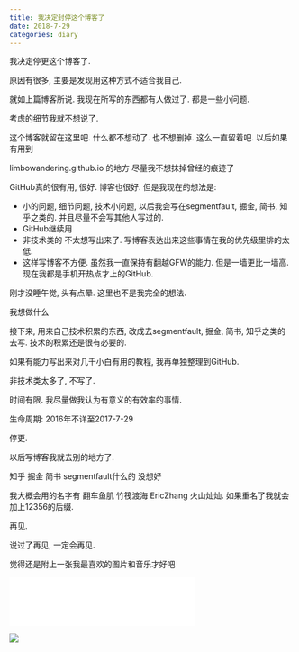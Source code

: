 ```yaml
---
title: 我决定封停这个博客了
date: 2018-7-29
categories: diary
---
```


我决定停更这个博客了. 

原因有很多, 主要是发现用这种方式不适合我自己.

就如上篇博客所说. 我现在所写的东西都有人做过了. 都是一些小问题. 

考虑的细节我就不想说了.

这个博客就留在这里吧. 什么都不想动了. 也不想删掉. 这么一直留着吧. 以后如果有用到

limbowandering.github.io 的地方 尽量我不想抹掉曾经的痕迹了

GitHub真的很有用, 很好. 博客也很好. 但是我现在的想法是:

- 小的问题, 细节问题, 技术小问题, 以后我会写在segmentfault, 掘金, 简书, 知乎之类的. 并且尽量不会写其他人写过的. 
- GitHub继续用 
- 非技术类的 不太想写出来了. 写博客表达出来这些事情在我的优先级里排的太低. 
- 这样写博客不方便. 虽然我一直保持有翻越GFW的能力. 但是一墙更比一墙高. 现在我都是手机开热点才上的GitHub.

刚才没睡午觉, 头有点晕. 这里也不是我完全的想法. 

我想做什么

接下来, 用来自己技术积累的东西, 改成去segmentfault, 掘金, 简书, 知乎之类的去写. 技术的积累还是很有必要的.

如果有能力写出来对几千小白有用的教程, 我再单独整理到GitHub. 

非技术类太多了, 不写了.

时间有限. 我尽量做我认为有意义的有效率的事情.



生命周期: 2016年不详至2017-7-29

停更.

以后写博客我就去别的地方了.  

知乎 掘金 简书 segmentfault什么的 没想好

我大概会用的名字有 翻车鱼肌 竹筏渡海 EricZhang 火山灿灿. 如果重名了我就会加上12356的后缀.

再见.

说过了再见, 一定会再见.

觉得还是附上一张我最喜欢的图片和音乐才好吧

<iframe frameborder="no" border="0" marginwidth="0" marginheight="0" width=330 height=86 src="//music.163.com/outchain/player?type=2&id=27548281&auto=1&height=66"></iframe>

![](../../../../images/my-favorite.jpg)